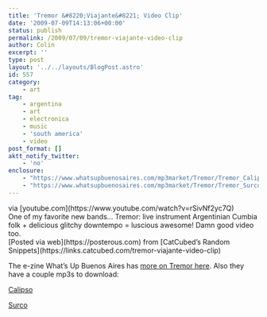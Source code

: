 ```yaml
---
title: 'Tremor &#8220;Viajante&#8221; Video Clip'
date: '2009-07-09T14:13:06+00:00'
status: publish
permalink: /2009/07/09/tremor-viajante-video-clip
author: Colin
excerpt: ''
type: post
layout: '../../layouts/BlogPost.astro'
id: 557
category:
    - art
tag:
    - argentina
    - art
    - electronica
    - music
    - 'south america'
    - video
post_format: []
aktt_notify_twitter:
    - 'no'
enclosure:
    - "https://www.whatsupbuenosaires.com/mp3market/Tremor/Tremor_Calipso.mp3\r\n2828288\r\naudio/mpeg\r\n"
    - "https://www.whatsupbuenosaires.com/mp3market/Tremor/Tremor_Surco.mp3\r\n4618240\r\naudio/mpeg\r\n"
---
```

<div class="posterous_bookmarklet_entry"><object data="https://www.youtube.com/v/rSivNf2yc7Q&hl=en&fs=1" height="417" type="application/x-shockwave-flash" width="500"><param name="wmode" value="window"></param><param name="allowFullScreen" value="true"></param><param name="allowscriptaccess" value="always"></param><param name="src" value="https://www.youtube.com/v/rSivNf2yc7Q&hl=en&fs=1"></param><param name="allowfullscreen" value="true"></param></object><div class="posterous_quote_citation">via [youtube.com](https://www.youtube.com/watch?v=rSivNf2yc7Q)</div>One of my favorite new bands… Tremor: live instrument Argentinian Cumbia folk + delicious glitchy downtempo = luscious awesome! Damn good video too.

</div>[Posted via web](https://posterous.com) from [CatCubed’s Random Snippets](https://links.catcubed.com/tremor-viajante-video-clip)

The e-zine What’s Up Buenos Aires has [more on Tremor here](https://www.whatsupbuenosaires.com/music/Tremor). Also they have a couple mp3s to download:

[Calipso](https://www.whatsupbuenosaires.com/mp3market/Tremor/Tremor_Calipso.mp3 "Calipso")

[Surco](https://www.whatsupbuenosaires.com/mp3market/Tremor/Tremor_Surco.mp3 "Surco")